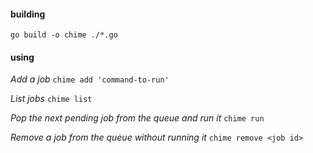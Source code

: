 #### building

```
go build -o chime ./*.go
```

#### using

*Add a job*
`chime add 'command-to-run'`

*List jobs*
`chime list`

*Pop the next pending job from the queue and run it* 
`chime run`

*Remove a job from the queue without running it*
`chime remove <job id>`

